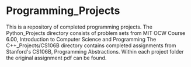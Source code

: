 # Programming_Projects
This is a repository of completed programming projects.
The Python_Projects directory consists of problem sets from MIT OCW Course 6.00, Introduction to Computer Science and Programming
The C++_Projects/CS106B directory contains completed assignments from Stanford's CS106B, Programming Abstractions.
Within each project folder the original assignment pdf can be found.


